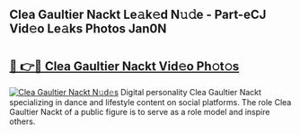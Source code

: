 ## Clea Gaultier Nackt Le𝚊k𝚎d N𝚞𝚍e - Part-eCJ Vid𝚎o Le𝚊ks Photos Jan0N

# <h2><a href="http://fb3lqp6.evod.top/?m=Clea+Gaultier+Nackt">🔗 👉🔴 Clea Gaultier Nackt Vid𝚎o Ph𝚘t𝚘s</a></h2>

[![Clea Gaultier Nackt N𝚞d𝚎s](https://i.imgur.com/8V9OHl7.gif)](http://fb3lqp6.evod.top/?m=Clea+Gaultier+Nackt)
Digital personality Clea Gaultier Nackt specializing in dance and lifestyle content on social platforms. The role Clea Gaultier Nackt of a public figure is to serve as a role model and inspire others. 

